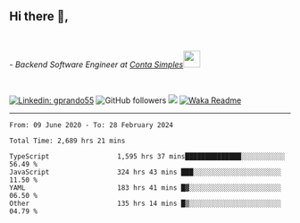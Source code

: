 <h2>Hi there  👋,</h2> </br>

<p><em>- Backend Software Engineer at <a href="https://contasimples.com">Conta Simples</a><img src="https://media.giphy.com/media/WUlplcMpOCEmTGBtBW/giphy.gif" width="30"> 
</em></p></br>


[![Linkedin: gprando55](https://img.shields.io/badge/-gprando55-blue?style=flat-square&logo=Linkedin&logoColor=white&link=https://www.linkedin.com/in/prandogabriel/)](https://www.linkedin.com/in/prandogabriel)
![GitHub followers](https://img.shields.io/github/followers/prandogabriel?label=Follow&style=social)
![](https://visitor-badge.glitch.me/badge?page_id=prandogabriel.prandogabriel)
[![Waka Readme](https://github.com/prandogabriel/prandogabriel/actions/workflows/update-stats.yml.yml/badge.svg)](https://github.com/prandogabriel/prandogabriel/actions/workflows/update-stats.yml.yml)

---

<!--START_SECTION:waka-->

```golang
From: 09 June 2020 - To: 28 February 2024

Total Time: 2,689 hrs 21 mins

TypeScript                 1,595 hrs 37 mins██████████████░░░░░░░░░░░   56.49 %
JavaScript                 324 hrs 43 mins ███░░░░░░░░░░░░░░░░░░░░░░   11.50 %
YAML                       183 hrs 41 mins █▓░░░░░░░░░░░░░░░░░░░░░░░   06.50 %
Other                      135 hrs 14 mins █▒░░░░░░░░░░░░░░░░░░░░░░░   04.79 %
```

<!--END_SECTION:waka-->
